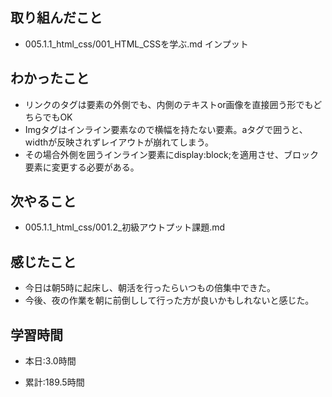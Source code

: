 ## 取り組んだこと
- 005.1.1_html_css/001_HTML_CSSを学ぶ.md インプット

 
## わかったこと
- リンクの<a>タグは要素の外側でも、内側のテキストor画像を直接囲う形でもどちらでもOK
- Imgタグはインライン要素なので横幅を持たない要素。aタグで囲うと、widthが反映されずレイアウトが崩れてしまう。
- その場合外側を囲うインライン要素にdisplay:block;を適用させ、ブロック要素に変更する必要がある。


## 次やること
- 005.1.1_html_css/001.2_初級アウトプット課題.md


## 感じたこと
- 今日は朝5時に起床し、朝活を行ったらいつもの倍集中できた。
- 今後、夜の作業を朝に前倒しして行った方が良いかもしれないと感じた。



## 学習時間
- 本日:3.0時間

- 累計:189.5時間
